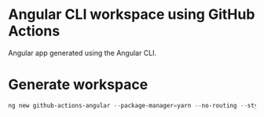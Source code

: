 # Angular CLI workspace using GitHub Actions

Angular app generated using the Angular CLI.

# Generate workspace

```powershell
ng new github-actions-angular --package-manager=yarn --no-routing --style=css
```
